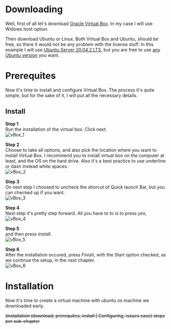 # Downloading

Well, first of all let's download [Oracle Virtual Box](https://www.virtualbox.org/wiki/Downloads). In my case I will use Widows host option.

Then download Ubuntu or Linux. Both Virtual Box and Ubuntu, should be free, so there it would not be any problem with the license stuff. In this example I will use [Ubuntu Server 20.04.2 LTS](https://releases.ubuntu.com/20.04.2/ubuntu-20.04.2-live-server-amd64.iso), but you are free to use [any Ubuntu version](https://ubuntu.com/download/server) you want.

# Prerequites

Now it's time to install and configure Virtual Box.
The process it's quite simple, but for the sake of it, I will put all the necessary details.

## Install

**Step 1**<br>
Run the installation of the virtual box. Click next.<br>
![vBox_1](https://github.com/Cristishor201/ESP8266/tree/main/installation/ubuntu-vBox/vBox_1.png)

**Step 2**<br>
Choose to take all options, and also pick the location where you want to install Virtual Box. I recommend you to install virtual box on the computer at least, and the OS on the hard drive. Also it's a best practice to use underline or dash instead white spaces.<br>
![vBox_2](https://github.com/Cristishor201/ESP8266/tree/main/installation/ubuntu-vBox/vBox_2.png)

**Step 3**<br>
On next step I choosed to uncheck the shorcut of Quick launch Bar, but you can checked up if you want.<br>
![vBox_3](https://github.com/Cristishor201/ESP8266/tree/main/installation/ubuntu-vBox/vBox_3.png)

**Step 4**<br>
Next step it's pretty step forward. All you have to to is to press *yes*,<br>
![vBox_4](https://github.com/Cristishor201/ESP8266/tree/main/installation/ubuntu-vBox/vBox_4.png)

**Step 5**<br>
and then press *install*.<br>
![vBox_5](https://github.com/Cristishor201/ESP8266/tree/main/installation/ubuntu-vBox/vBox_5.png)

**Step 6**<br>
After the installation occured, press *Finish*, with the Start option checked, as we continue the setup, in the next chapter.<br>
![vBox_6](https://github.com/Cristishor201/ESP8266/tree/main/installation/ubuntu-vBox/vBox_6.png)

# Installation

Now it's time to create a virtual machine with ubuntu os machine we downloaded early.



<s>(installation (download, prerequites, install | Configuring, issues case)
steps per sub-chapter</s>